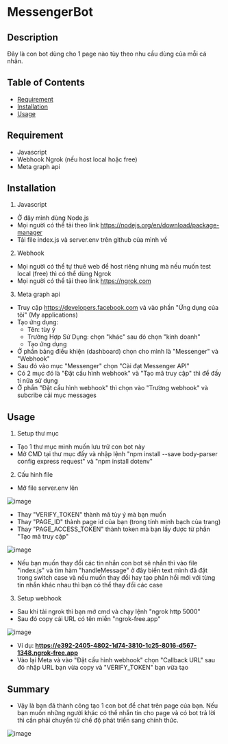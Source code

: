 # MessengerBot

## Description
Đây là con bot dùng cho 1 page nào tùy theo nhu cầu dùng của mỗi cá nhân.

## Table of Contents

- [Requirement](#Requirement)
- [Installation](#installation)
- [Usage](#usage)

## Requirement

- Javascript
- Webhook Ngrok (nếu host local hoặc free)
- Meta graph api

## Installation

1. Javascript
- Ở đây mình dùng Node.js
- Mọi người có thể tải theo link https://nodejs.org/en/download/package-manager
- Tải file index.js và server.env trên github của mình về
2. Webhook
- Mọi người có thể tự thuê web để host riêng nhưng mà nếu muốn test local (free) thì có thể dùng Ngrok
- Mọi người có thể tải theo link https://ngrok.com
3. Meta graph api
- Truy cập https://developers.facebook.com và vào phần "Ứng dụng của tôi" (My applications)
- Tạo ứng dụng:
   + Tên: tùy ý
   + Trường Hợp Sử Dụng: chọn "khác" sau đó chọn "kinh doanh"
   + Tạo ứng dụng
- Ở phần bảng điều khiện (dashboard) chọn cho mình là "Messenger" và "Webhook"
- Sau đó vào mục "Messenger" chọn "Cài đạt Messenger API"
- Có 2 mục đó là "Đặt cấu hình webhook" và "Tạo mã truy cập" thì để đấy tí nữa sử dụng
- Ở phần "Đặt cấu hình webhook" thì chọn vào "Trường webhook" và subcribe cái mục messages

## Usage

1. Setup thư mục
- Tạo 1 thư mục mình muốn lưu trữ con bot này
- Mở CMD tại thư mục đấy và nhập lệnh  "npm install --save body-parser config express request" và "npm install dotenv"
2. Cấu hình file
- Mở file server.env lên

![image](https://github.com/user-attachments/assets/bb4ffebd-9375-43f6-aa56-c20e0a58de00) 

- Thay "VERIFY_TOKEN" thành mã tùy ý mà bạn muốn
- Thay "PAGE_ID" thành page id của bạn (trong tính minh bạch của trang)
- Thay "PAGE_ACCESS_TOKEN" thành token mà bạn lấy được từ phần "Tạo mã truy cập"

![image](https://github.com/user-attachments/assets/e900869a-8dbe-4070-a180-d7d6e6fa842e)

- Nếu bạn muốn thay đổi các tin nhắn con bot sẽ nhắn thì vào file "index.js" và tìm hàm "handleMessage" ở đây biến text mình đã đặt trong switch case và nếu muốn thay đổi hay tạo phản hồi mới với từng tin nhắn khác nhau thì bạn có thể thay đổi các case

3. Setup webhook
- Sau khi tải ngrok thì bạn mở cmd và chạy lệnh "ngrok http 5000"
- Sau đó copy cái URL có tên miền "ngrok-free.app"

![image](https://github.com/user-attachments/assets/4f6a3ac3-cf0e-41bd-81b0-ab7b051aafdf)
- Ví dụ: **https://e392-2405-4802-1d74-3810-1c25-8016-d567-1348.ngrok-free.app**
- Vào lại Meta và vào "Đặt cấu hình webhook" chọn "Callback URL" sau đó nhập URL bạn vừa copy và "VERIFY_TOKEN" bạn vừa tạo

## Summary

- Vậy là bạn đã thành công tạo 1 con bot để chat trên page của bạn. Nếu bạn muốn những người khác có thể nhắn tin cho page và có bot trả lời thì cần phải chuyển từ chế độ phát triển sang chính thức.

![image](https://github.com/user-attachments/assets/732f307b-4c74-42da-bf6a-ac08e293af8b)


